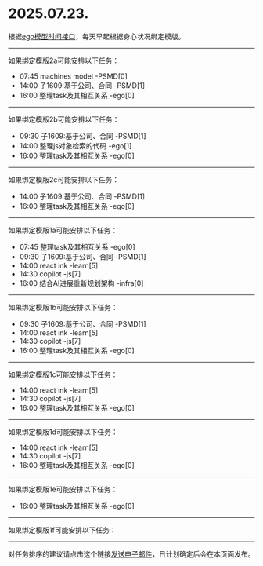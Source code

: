 # 2025.07.23.

根据[ego模型时间接口](https://gitee.com/hyg/blog/blob/master/timeflow.md)，每天早起根据身心状况绑定模版。

---
如果绑定模版2a可能安排以下任务：

- 07:45	machines model -PSMD[0]
- 14:00	子1609:基于公司、合同 -PSMD[1]
- 16:00	整理task及其相互关系 -ego[0]

---
如果绑定模版2b可能安排以下任务：

- 09:30	子1609:基于公司、合同 -PSMD[1]
- 14:00	整理js对象检索的代码 -ego[1]
- 16:00	整理task及其相互关系 -ego[0]

---
如果绑定模版2c可能安排以下任务：

- 14:00	子1609:基于公司、合同 -PSMD[1]
- 16:00	整理task及其相互关系 -ego[0]

---
如果绑定模版1a可能安排以下任务：

- 07:45	整理task及其相互关系 -ego[0]
- 09:30	子1609:基于公司、合同 -PSMD[1]
- 14:00	react ink -learn[5]
- 14:30	copilot -js[7]
- 16:00	结合AI进展重新规划架构 -infra[0]

---
如果绑定模版1b可能安排以下任务：

- 09:30	子1609:基于公司、合同 -PSMD[1]
- 14:00	react ink -learn[5]
- 14:30	copilot -js[7]
- 16:00	整理task及其相互关系 -ego[0]

---
如果绑定模版1c可能安排以下任务：

- 14:00	react ink -learn[5]
- 14:30	copilot -js[7]
- 16:00	整理task及其相互关系 -ego[0]

---
如果绑定模版1d可能安排以下任务：

- 14:00	react ink -learn[5]
- 14:30	copilot -js[7]
- 16:00	整理task及其相互关系 -ego[0]

---
如果绑定模版1e可能安排以下任务：

- 16:00	整理task及其相互关系 -ego[0]

---
如果绑定模版1f可能安排以下任务：


---
对任务排序的建议请点击这个链接<a href="mailto:huangyg@mars22.com?subject=关于2025.07.23.任务排序的建议&body=date: 2025.07.23.%0D%0Afile: ../../blog/release/time/d.20250723.md%0D%0A---请勿修改邮件主题及以上内容---%0D%0A">发送电子邮件</a>，日计划确定后会在本页面发布。